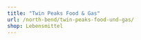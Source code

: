 ```yaml
---
title: "Twin Peaks Food & Gas"
url: /north-bend/twin-peaks-food-und-gas/
shop: Lebensmittel
---
```

